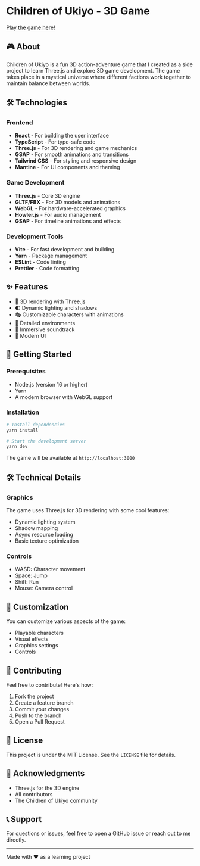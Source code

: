 # Children of Ukiyo - 3D Game

[Play the game here!](https://sanctuary-game.pages.dev/)

## 🎮 About

Children of Ukiyo is a fun 3D action-adventure game that I created as a side project to learn Three.js and explore 3D game development. The game takes place in a mystical universe where different factions work together to maintain balance between worlds.

## 🛠️ Technologies

### Frontend

- **React** - For building the user interface
- **TypeScript** - For type-safe code
- **Three.js** - For 3D rendering and game mechanics
- **GSAP** - For smooth animations and transitions
- **Tailwind CSS** - For styling and responsive design
- **Mantine** - For UI components and theming

### Game Development

- **Three.js** - Core 3D engine
- **GLTF/FBX** - For 3D models and animations
- **WebGL** - For hardware-accelerated graphics
- **Howler.js** - For audio management
- **GSAP** - For timeline animations and effects

### Development Tools

- **Vite** - For fast development and building
- **Yarn** - Package management
- **ESLint** - Code linting
- **Prettier** - Code formatting

## ✨ Features

- 🎯 3D rendering with Three.js
- 🌓 Dynamic lighting and shadows
- 🎭 Customizable characters with animations
- 🏰 Detailed environments
- 🎵 Immersive soundtrack
- 🎨 Modern UI

## 🚀 Getting Started

### Prerequisites

- Node.js (version 16 or higher)
- Yarn
- A modern browser with WebGL support

### Installation

```bash
# Install dependencies
yarn install

# Start the development server
yarn dev
```

The game will be available at `http://localhost:3000`

## 🛠️ Technical Details

### Graphics

The game uses Three.js for 3D rendering with some cool features:

- Dynamic lighting system
- Shadow mapping
- Async resource loading
- Basic texture optimization

### Controls

- WASD: Character movement
- Space: Jump
- Shift: Run
- Mouse: Camera control

## 🎨 Customization

You can customize various aspects of the game:

- Playable characters
- Visual effects
- Graphics settings
- Controls

## 🤝 Contributing

Feel free to contribute! Here's how:

1. Fork the project
2. Create a feature branch
3. Commit your changes
4. Push to the branch
5. Open a Pull Request

## 📝 License

This project is under the MIT License. See the `LICENSE` file for details.

## 🙏 Acknowledgments

- Three.js for the 3D engine
- All contributors
- The Children of Ukiyo community

## 📞 Support

For questions or issues, feel free to open a GitHub issue or reach out to me directly.

---

Made with ❤️ as a learning project
